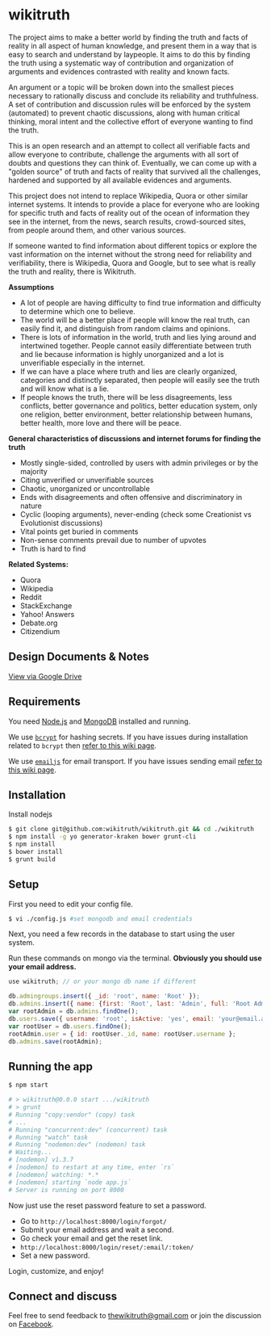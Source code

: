 # wikitruth

The project aims to make a better world by finding the truth and facts of reality in all aspect of human knowledge, and present them in a way that is easy to search and understand by laypeople. It aims to do this by finding the truth using a systematic way of contribution and organization of arguments and evidences contrasted with reality and known facts.

An argument or a topic will be broken down into the smallest pieces necessary to rationally discuss and conclude its reliability and truthfulness. A set of contribution and discussion rules will be enforced by the system (automated) to prevent chaotic discussions, along with human critical thinking, moral intent and the collective effort of everyone wanting to find the truth.

This is an open research and an attempt to collect all verifiable facts and allow everyone to contribute, challenge the arguments with all sort of doubts and questions they can think of. Eventually, we can come up with a "golden source" of truth and facts of reality that survived all the challenges, hardened and supported by all available evidences and arguments.

This project does not intend to replace Wikipedia, Quora or other similar internet systems. It intends to provide a place for everyone who are looking for specific truth and facts of reality out of the ocean of information they see in the internet, from the news, search results, crowd-sourced sites, from people around them, and other various sources.

If someone wanted to find information about different topics or explore the vast information on the internet without the strong need for reliability and verifiability, there is Wikipedia, Quora and Google, but to see what is really the truth and reality, there is Wikitruth.

**Assumptions**
* A lot of people are having difficulty to find true information and difficulty to determine which one to believe.
* The world will be a better place if people will know the real truth, can easily find it, and distinguish from random claims and opinions.
* There is lots of information in the world, truth and lies lying around and intertwined together. People cannot easily differentiate between truth and lie because information is highly unorganized and a lot is unverifiable especially in the internet.
* If we can have a place where truth and lies are clearly organized, categories and distinctly separated, then people will easily see the truth and will know what is a lie.
* If people knows the truth, there will be less disagreements, less conflicts, better governance and politics, better education system, only one religion, better environment, better relationship between humans, better health, more love and there will be peace.

**General characteristics of discussions and internet forums for finding the truth**
* Mostly single-sided, controlled by users with admin privileges or by the majority
* Citing unverified or unverifiable sources
* Chaotic, unorganized or uncontrollable
* Ends with disagreements and often offensive and discriminatory in nature
* Cyclic (looping arguments), never-ending (check some Creationist vs Evolutionist discussions)
* Vital points get buried in comments
* Non-sense comments prevail due to number of upvotes
* Truth is hard to find

**Related Systems:**
* Quora
* Wikipedia
* Reddit
* StackExchange
* Yahoo! Answers
* Debate.org
* Citizendium

## Design Documents & Notes
[View via Google Drive](https://drive.google.com/folderview?id=0B_bsKNkSe3qYUzVEdDVrTkhYdzA&usp=sharing)

## Requirements

You need [Node.js](http://nodejs.org/download/) and
[MongoDB](http://www.mongodb.org/downloads) installed and running.

We use [`bcrypt`](https://github.com/ncb000gt/node.bcrypt.js) for hashing
secrets. If you have issues during installation related to `bcrypt` then [refer
to this wiki
page](https://github.com/jedireza/drywall/wiki/bcrypt-Installation-Trouble).

We use [`emailjs`](https://github.com/eleith/emailjs) for email transport. If
you have issues sending email [refer to this wiki
page](https://github.com/jedireza/drywall/wiki/Trouble-sending-email).


## Installation

Install nodejs

```bash
$ git clone git@github.com:wikitruth/wikitruth.git && cd ./wikitruth
$ npm install -g yo generator-kraken bower grunt-cli
$ npm install
$ bower install
$ grunt build
```

## Setup

First you need to edit your config file.

```bash
$ vi ./config.js #set mongodb and email credentials
```

Next, you need a few records in the database to start using the user system.

Run these commands on mongo via the terminal. __Obviously you should use your
email address.__

```js
use wikitruth; // or your mongo db name if different
```

```js
db.admingroups.insert({ _id: 'root', name: 'Root' });
db.admins.insert({ name: {first: 'Root', last: 'Admin', full: 'Root Admin'}, groups: ['root'] });
var rootAdmin = db.admins.findOne();
db.users.save({ username: 'root', isActive: 'yes', email: 'your@email.addy', roles: {admin: rootAdmin._id} });
var rootUser = db.users.findOne();
rootAdmin.user = { id: rootUser._id, name: rootUser.username };
db.admins.save(rootAdmin);
```


## Running the app

```bash
$ npm start

# > wikitruth@0.0.0 start .../wikitruth
# > grunt
# Running "copy:vendor" (copy) task
# ...
# Running "concurrent:dev" (concurrent) task
# Running "watch" task
# Running "nodemon:dev" (nodemon) task
# Waiting...
# [nodemon] v1.3.7
# [nodemon] to restart at any time, enter `rs`
# [nodemon] watching: *.*
# [nodemon] starting `node app.js`
# Server is running on port 8000
```

Now just use the reset password feature to set a password.

 - Go to `http://localhost:8000/login/forgot/`
 - Submit your email address and wait a second.
 - Go check your email and get the reset link.
 - `http://localhost:8000/login/reset/:email/:token/`
 - Set a new password.

Login, customize, and enjoy!

## Connect and discuss

Feel free to send feedback to thewikitruth@gmail.com or join the discussion on [Facebook](https://www.facebook.com/wikitruth.co).
